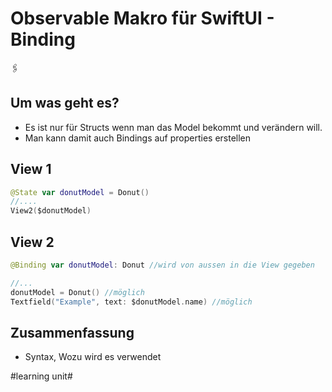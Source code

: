 # Observable Makro für SwiftUI - Binding
🖇️

## Um was geht es?

- Es ist nur für Structs wenn man das Model bekommt und verändern will.
- Man kann damit auch Bindings auf properties erstellen

## View 1

```swift
@State var donutModel = Donut()
//....
View2($donutModel)
```

## View 2

```swift
@Binding var donutModel: Donut //wird von aussen in die View gegeben

//...
donutModel = Donut() //möglich
Textfield("Example", text: $donutModel.name) //möglich
```


## Zusammenfassung
- Syntax, Wozu wird es verwendet

#learning unit#